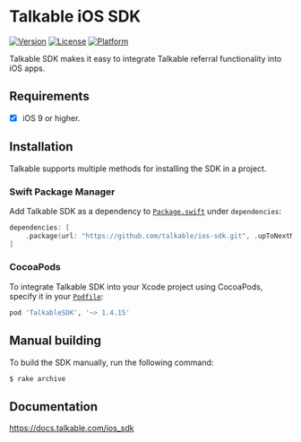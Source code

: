 # Talkable iOS SDK

[![Version](https://img.shields.io/cocoapods/v/TalkableSDK.svg?style=flat-square)](http://cocoapods.org/pods/TalkableSDK)
[![License](https://img.shields.io/cocoapods/l/TalkableSDK.svg?style=flat-square)](http://cocoapods.org/pods/TalkableSDK)
[![Platform](https://img.shields.io/cocoapods/p/TalkableSDK.svg?style=flat-square)](http://cocoapods.org/pods/TalkableSDK)

Talkable SDK makes it easy to integrate Talkable referral functionality into iOS apps.

## Requirements
- [x] iOS 9 or higher.

## Installation

Talkable supports multiple methods for installing the SDK in a project.

### Swift Package Manager

Add Talkable SDK as a dependency to [`Package.swift`](https://www.swift.org/package-manager/) under `dependencies`:

```swift
dependencies: [
    .package(url: "https://github.com/talkable/ios-sdk.git", .upToNextMajor(from: "1.4.15"))
]
```

### CocoaPods

To integrate Talkable SDK into your Xcode project using CocoaPods, specify it in your [`Podfile`](https://guides.cocoapods.org/using/the-podfile.html):

```ruby
pod 'TalkableSDK', '~> 1.4.15'
```

## Manual building

To build the SDK manually, run the following command:

```bash
$ rake archive
```

## Documentation

<https://docs.talkable.com/ios_sdk>
